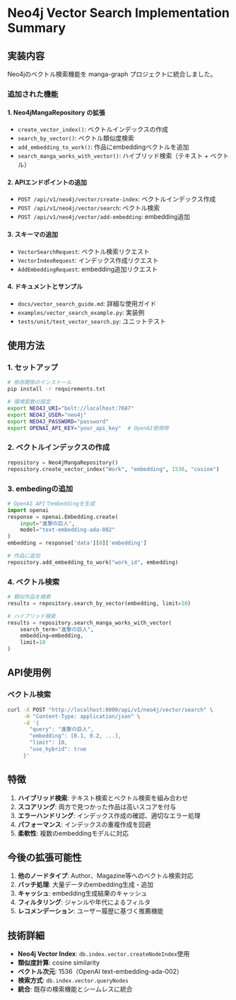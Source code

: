 # Neo4j Vector Search Implementation Summary

## 実装内容

Neo4jのベクトル検索機能を manga-graph プロジェクトに統合しました。

### 追加された機能

#### 1. Neo4jMangaRepository の拡張
- `create_vector_index()`: ベクトルインデックスの作成
- `search_by_vector()`: ベクトル類似度検索
- `add_embedding_to_work()`: 作品にembeddingベクトルを追加
- `search_manga_works_with_vector()`: ハイブリッド検索（テキスト + ベクトル）

#### 2. APIエンドポイントの追加
- `POST /api/v1/neo4j/vector/create-index`: ベクトルインデックス作成
- `POST /api/v1/neo4j/vector/search`: ベクトル検索
- `POST /api/v1/neo4j/vector/add-embedding`: embedding追加

#### 3. スキーマの追加
- `VectorSearchRequest`: ベクトル検索リクエスト
- `VectorIndexRequest`: インデックス作成リクエスト  
- `AddEmbeddingRequest`: embedding追加リクエスト

#### 4. ドキュメントとサンプル
- `docs/vector_search_guide.md`: 詳細な使用ガイド
- `examples/vector_search_example.py`: 実装例
- `tests/unit/test_vector_search.py`: ユニットテスト

## 使用方法

### 1. セットアップ
```bash
# 依存関係のインストール
pip install -r requirements.txt

# 環境変数の設定
export NEO4J_URI="bolt://localhost:7687"
export NEO4J_USER="neo4j" 
export NEO4J_PASSWORD="password"
export OPENAI_API_KEY="your_api_key"  # OpenAI使用時
```

### 2. ベクトルインデックスの作成
```python
repository = Neo4jMangaRepository()
repository.create_vector_index("Work", "embedding", 1536, "cosine")
```

### 3. embedingの追加
```python
# OpenAI APIでembeddingを生成
import openai
response = openai.Embedding.create(
    input="進撃の巨人",
    model="text-embedding-ada-002"
)
embedding = response['data'][0]['embedding']

# 作品に追加
repository.add_embedding_to_work("work_id", embedding)
```

### 4. ベクトル検索
```python
# 類似作品を検索
results = repository.search_by_vector(embedding, limit=10)

# ハイブリッド検索
results = repository.search_manga_works_with_vector(
    search_term="進撃の巨人",
    embedding=embedding,
    limit=10
)
```

## API使用例

### ベクトル検索
```bash
curl -X POST "http://localhost:8000/api/v1/neo4j/vector/search" \
     -H "Content-Type: application/json" \
     -d '{
       "query": "進撃の巨人",
       "embedding": [0.1, 0.2, ...],
       "limit": 10,
       "use_hybrid": true
     }'
```

## 特徴

1. **ハイブリッド検索**: テキスト検索とベクトル検索を組み合わせ
2. **スコアリング**: 両方で見つかった作品は高いスコアを付与
3. **エラーハンドリング**: インデックス作成の確認、適切なエラー処理
4. **パフォーマンス**: インデックスの重複作成を回避
5. **柔軟性**: 複数のembeddingモデルに対応

## 今後の拡張可能性

1. **他のノードタイプ**: Author、Magazine等へのベクトル検索対応
2. **バッチ処理**: 大量データのembedding生成・追加
3. **キャッシュ**: embedding生成結果のキャッシュ
4. **フィルタリング**: ジャンルや年代によるフィルタ
5. **レコメンデーション**: ユーザー履歴に基づく推薦機能

## 技術詳細

- **Neo4j Vector Index**: `db.index.vector.createNodeIndex`使用
- **類似度計算**: cosine similarity
- **ベクトル次元**: 1536（OpenAI text-embedding-ada-002）
- **検索方式**: `db.index.vector.queryNodes`
- **統合**: 既存の検索機能とシームレスに統合
